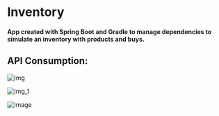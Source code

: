 # Inventory

#### App created with Spring Boot and Gradle to manage dependencies to simulate an inventory with products and buys. 

## API Consumption:

![img](https://user-images.githubusercontent.com/45727470/213973780-d1a3e1b3-40da-4694-a86e-88a7cd454293.png)

![img_1](https://user-images.githubusercontent.com/45727470/213973793-9b8d1906-b205-4868-b279-5e960de3b9c0.png)

![image](https://user-images.githubusercontent.com/45727470/214155724-c8d40459-0282-4462-8a27-cc5a07773a39.png)

